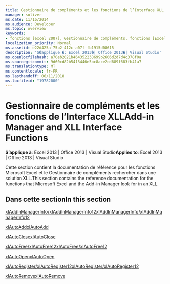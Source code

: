 ```yaml
---
title: Gestionnaire de compléments et les fonctions de l’Interface XLL
manager: soliver
ms.date: 11/16/2014
ms.audience: Developer
ms.topic: overview
keywords:
- fonctions [excel 2007], Gestionnaire de compléments, fonctions [Excel 2007], interface XLL
localization_priority: Normal
ms.assetid: e22d425a-75b2-412c-a07f-fb1915d08615
description: 'S�applique �: Excel 2013�| Office 2013�| Visual Studio'
ms.openlocfilehash: a70eb2021b464352238699b2606d2d7d4c378f0a
ms.sourcegitcommit: 9d60cd82b5413446e5bc8ace2cd689f683fb41a7
ms.translationtype: MT
ms.contentlocale: fr-FR
ms.lasthandoff: 06/11/2018
ms.locfileid: "19782000"
---
```

# <a name="add-in-manager-and-xll-interface-functions"></a><span data-ttu-id="dde91-104">Gestionnaire de compléments et les fonctions de l’Interface XLL</span><span class="sxs-lookup"><span data-stu-id="dde91-104">Add-in Manager and XLL Interface Functions</span></span>

<span data-ttu-id="dde91-105">**S’applique à**: Excel 2013 | Office 2013 | Visual Studio</span><span class="sxs-lookup"><span data-stu-id="dde91-105">**Applies to**: Excel 2013 | Office 2013 | Visual Studio</span></span> 
  
<span data-ttu-id="dde91-106">Cette section contient la documentation de référence pour les fonctions Microsoft Excel et le Gestionnaire de compléments rechercher dans une solution XLL.</span><span class="sxs-lookup"><span data-stu-id="dde91-106">This section contains the reference documentation for the functions that Microsoft Excel and the Add-in Manager look for in an XLL.</span></span>
  
## <a name="in-this-section"></a><span data-ttu-id="dde91-107">Dans cette section</span><span class="sxs-lookup"><span data-stu-id="dde91-107">In this section</span></span>

[<span data-ttu-id="dde91-108">xlAddInManagerInfo/xlAddInManagerInfo12</span><span class="sxs-lookup"><span data-stu-id="dde91-108">xlAddInManagerInfo/xlAddInManagerInfo12</span></span>](xladdinmanagerinfo-xladdinmanagerinfo12.md)
  
[<span data-ttu-id="dde91-109">xlAutoAdd</span><span class="sxs-lookup"><span data-stu-id="dde91-109">xlAutoAdd</span></span>](xlautoadd.md)
  
[<span data-ttu-id="dde91-110">xlAutoClose</span><span class="sxs-lookup"><span data-stu-id="dde91-110">xlAutoClose</span></span>](xlautoclose.md)
  
[<span data-ttu-id="dde91-111">xlAutoFree/xlAutoFree12</span><span class="sxs-lookup"><span data-stu-id="dde91-111">xlAutoFree/xlAutoFree12</span></span>](xlautofree-xlautofree12.md)
  
[<span data-ttu-id="dde91-112">xlAutoOpen</span><span class="sxs-lookup"><span data-stu-id="dde91-112">xlAutoOpen</span></span>](xlautoopen.md)
  
[<span data-ttu-id="dde91-113">xlAutoRegister/xlAutoRegister12</span><span class="sxs-lookup"><span data-stu-id="dde91-113">xlAutoRegister/xlAutoRegister12</span></span>](xlautoregister-xlautoregister12.md)
  
[<span data-ttu-id="dde91-114">xlAutoRemove</span><span class="sxs-lookup"><span data-stu-id="dde91-114">xlAutoRemove</span></span>](xlautoremove.md)
  

